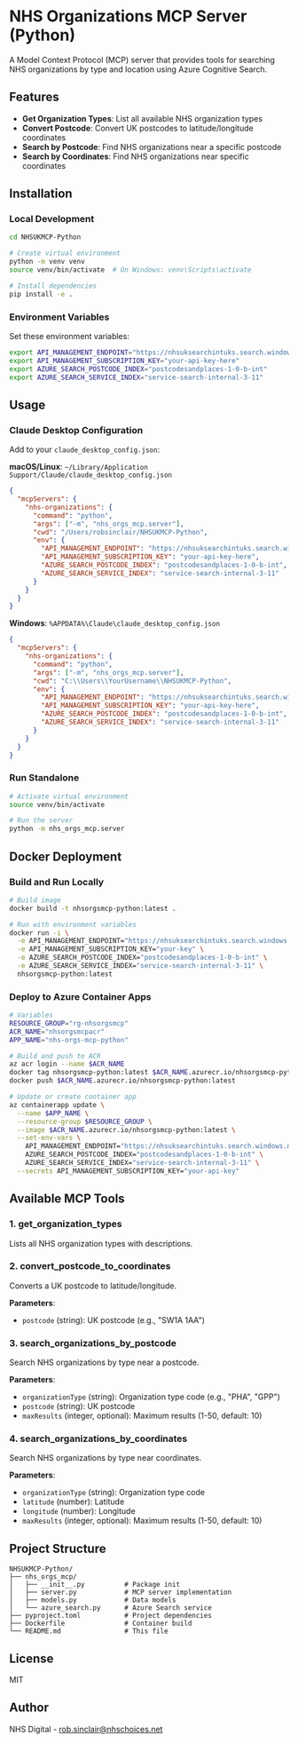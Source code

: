# NHS Organizations MCP Server (Python)

A Model Context Protocol (MCP) server that provides tools for searching NHS organizations by type and location using Azure Cognitive Search.

## Features

- **Get Organization Types**: List all available NHS organization types
- **Convert Postcode**: Convert UK postcodes to latitude/longitude coordinates
- **Search by Postcode**: Find NHS organizations near a specific postcode
- **Search by Coordinates**: Find NHS organizations near specific coordinates

## Installation

### Local Development

```bash
cd NHSUKMCP-Python

# Create virtual environment
python -m venv venv
source venv/bin/activate  # On Windows: venv\Scripts\activate

# Install dependencies
pip install -e .
```

### Environment Variables

Set these environment variables:

```bash
export API_MANAGEMENT_ENDPOINT="https://nhsuksearchintuks.search.windows.net"
export API_MANAGEMENT_SUBSCRIPTION_KEY="your-api-key-here"
export AZURE_SEARCH_POSTCODE_INDEX="postcodesandplaces-1-0-b-int"
export AZURE_SEARCH_SERVICE_INDEX="service-search-internal-3-11"
```

## Usage

### Claude Desktop Configuration

Add to your `claude_desktop_config.json`:

**macOS/Linux**: `~/Library/Application Support/Claude/claude_desktop_config.json`

```json
{
  "mcpServers": {
    "nhs-organizations": {
      "command": "python",
      "args": ["-m", "nhs_orgs_mcp.server"],
      "cwd": "/Users/robsinclair/NHSUKMCP-Python",
      "env": {
        "API_MANAGEMENT_ENDPOINT": "https://nhsuksearchintuks.search.windows.net",
        "API_MANAGEMENT_SUBSCRIPTION_KEY": "your-api-key-here",
        "AZURE_SEARCH_POSTCODE_INDEX": "postcodesandplaces-1-0-b-int",
        "AZURE_SEARCH_SERVICE_INDEX": "service-search-internal-3-11"
      }
    }
  }
}
```

**Windows**: `%APPDATA%\Claude\claude_desktop_config.json`

```json
{
  "mcpServers": {
    "nhs-organizations": {
      "command": "python",
      "args": ["-m", "nhs_orgs_mcp.server"],
      "cwd": "C:\\Users\\YourUsername\\NHSUKMCP-Python",
      "env": {
        "API_MANAGEMENT_ENDPOINT": "https://nhsuksearchintuks.search.windows.net",
        "API_MANAGEMENT_SUBSCRIPTION_KEY": "your-api-key-here",
        "AZURE_SEARCH_POSTCODE_INDEX": "postcodesandplaces-1-0-b-int",
        "AZURE_SEARCH_SERVICE_INDEX": "service-search-internal-3-11"
      }
    }
  }
}
```

### Run Standalone

```bash
# Activate virtual environment
source venv/bin/activate

# Run the server
python -m nhs_orgs_mcp.server
```

## Docker Deployment

### Build and Run Locally

```bash
# Build image
docker build -t nhsorgsmcp-python:latest .

# Run with environment variables
docker run -i \
  -e API_MANAGEMENT_ENDPOINT="https://nhsuksearchintuks.search.windows.net" \
  -e API_MANAGEMENT_SUBSCRIPTION_KEY="your-key" \
  -e AZURE_SEARCH_POSTCODE_INDEX="postcodesandplaces-1-0-b-int" \
  -e AZURE_SEARCH_SERVICE_INDEX="service-search-internal-3-11" \
  nhsorgsmcp-python:latest
```

### Deploy to Azure Container Apps

```bash
# Variables
RESOURCE_GROUP="rg-nhsorgsmcp"
ACR_NAME="nhsorgsmcpacr"
APP_NAME="nhs-orgs-mcp-python"

# Build and push to ACR
az acr login --name $ACR_NAME
docker tag nhsorgsmcp-python:latest $ACR_NAME.azurecr.io/nhsorgsmcp-python:latest
docker push $ACR_NAME.azurecr.io/nhsorgsmcp-python:latest

# Update or create container app
az containerapp update \
  --name $APP_NAME \
  --resource-group $RESOURCE_GROUP \
  --image $ACR_NAME.azurecr.io/nhsorgsmcp-python:latest \
  --set-env-vars \
    API_MANAGEMENT_ENDPOINT="https://nhsuksearchintuks.search.windows.net" \
    AZURE_SEARCH_POSTCODE_INDEX="postcodesandplaces-1-0-b-int" \
    AZURE_SEARCH_SERVICE_INDEX="service-search-internal-3-11" \
  --secrets API_MANAGEMENT_SUBSCRIPTION_KEY="your-api-key"
```

## Available MCP Tools

### 1. get_organization_types

Lists all NHS organization types with descriptions.

### 2. convert_postcode_to_coordinates

Converts a UK postcode to latitude/longitude.

**Parameters**:
- `postcode` (string): UK postcode (e.g., "SW1A 1AA")

### 3. search_organizations_by_postcode

Search NHS organizations by type near a postcode.

**Parameters**:
- `organizationType` (string): Organization type code (e.g., "PHA", "GPP")
- `postcode` (string): UK postcode
- `maxResults` (integer, optional): Maximum results (1-50, default: 10)

### 4. search_organizations_by_coordinates

Search NHS organizations by type near coordinates.

**Parameters**:
- `organizationType` (string): Organization type code
- `latitude` (number): Latitude
- `longitude` (number): Longitude  
- `maxResults` (integer, optional): Maximum results (1-50, default: 10)

## Project Structure

```
NHSUKMCP-Python/
├── nhs_orgs_mcp/
│   ├── __init__.py          # Package init
│   ├── server.py            # MCP server implementation
│   ├── models.py            # Data models
│   └── azure_search.py      # Azure Search service
├── pyproject.toml           # Project dependencies
├── Dockerfile               # Container build
└── README.md                # This file
```

## License

MIT

## Author

NHS Digital - rob.sinclair@nhschoices.net
